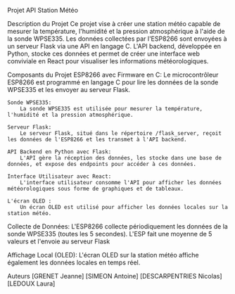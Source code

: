 Projet API Station Météo


Description du Projet
    Ce projet vise à créer une station météo capable de mesurer la température, l'humidité et la pression atmosphérique à l'aide de la sonde WPSE335. Les données collectées par l'ESP8266 sont envoyées à un serveur Flask via une API en langage C. L'API backend, développée en Python, stocke ces données et permet de créer une interface web conviviale en React pour visualiser les informations météorologiques.

Composants du Projet
    ESP8266 avec Firmware en C:
        Le microcontrôleur ESP8266 est programmé en langage C pour lire les données de la sonde WPSE335 et les envoyer au serveur Flask.

    Sonde WPSE335:
        La sonde WPSE335 est utilisée pour mesurer la température, l'humidité et la pression atmosphérique.

    Serveur Flask:
        Le serveur Flask, situé dans le répertoire /flask_server, reçoit les données de l'ESP8266 et les transmet à l'API backend.
    
    API Backend en Python avec Flask:
        L'API gère la réception des données, les stocke dans une base de données, et expose des endpoints pour accéder à ces données.

    Interface Utilisateur avec React:
        L'interface utilisateur consomme l'API pour afficher les données météorologiques sous forme de graphiques et de tableaux.

    L'écran OLED :
        Un écran OLED est utilisé pour afficher les données locales sur la station météo.


Collecte de Données:
    L'ESP8266 collecte périodiquement les données de la sonde WPSE335 (toutes les 5 secondes). L'ESP fait une moyenne de 5 valeurs et l'envoie au serveur Flask 

Affichage Local (OLED):
    L'écran OLED sur la station météo affiche également les données locales en temps réel.

Auteurs
[GRENET Jeanne]
[SIMEON Antoine]
[DESCARPENTRIES Nicolas]
[LEDOUX Laura]